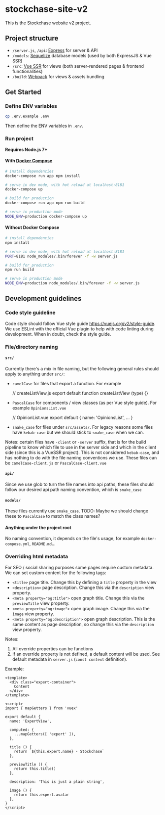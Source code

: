 # stockchase-site-v2

This is the Stockchase website v2 project.

## Project structure

- `/server.js`, `/api`: [Express](https://expressjs.com/) for server & API
- `/models`: [Sequelize](http://docs.sequelizejs.com/) database models (used by both ExpressJS & Vue SSR)
- `/src`: [Vue SSR](https://ssr.vuejs.org/) for views (both server-rendered pages & frontend functionalities)
- `/build`: [Webpack](https://webpack.js.org/) for views & assets bundling

## Get Started

### Define ENV variables

``` bash
cp .env.example .env
```

Then define the ENV variables in `.env`.

### Run project

**Requires Node.js 7+**

#### With [Docker Compose](https://docs.docker.com/compose/)

``` bash
# install dependencies
docker-compose run app npm install

# serve in dev mode, with hot reload at localhost:8181
docker-compose up

# build for production
docker-compose run app npm run build

# serve in production mode
NODE_ENV=production docker-compose up
```

#### Without Docker Compose

``` bash
# install dependencies
npm install

# serve in dev mode, with hot reload at localhost:8181
PORT=8181 node_modules/.bin/forever -f -w server.js

# build for production
npm run build

# serve in production mode
NODE_ENV=production node_modules/.bin/forever -f -w server.js
```

## Development guidelines

### Code style guideline

Code style should follow Vue style guide https://vuejs.org/v2/style-guide. We use ESLint with the official Vue plugin to help with code linting during development. When in doubt, check the style guide.

### File/directory naming

#### `src/`

Currently there's a mix in file naming, but the following general rules should apply to anything under `src/`:

- `camelCase` for files that export a function. For example

    // createListView.js
    export default function createListView (type) {}

- `PascalCase` for components / view classes (as per Vue style guide). For example `OpinionsList.vue`

    // OpinionList.vue
    export default {
      name: 'OpinionsList',
      ...
    }

- `snake_case` for files under `src/assets/`. For legacy reasons some files have `kebab-case` but we should stick to `snake_case` when we can.

Notes: certain files have `-client` or `-server` suffix, that is for the build pipeline to know which file to use in the server side and which in the client side (since this is a VueSSR project). This is not considered `kebab-case`, and has nothing to do with the file naming conventions we use. These files can be `camelCase-client.js` or `PascalCase-client.vue`

#### `api/`

Since we use glob to turn the file names into api paths, these files should follow our desired api path naming convention, which is `snake_case`

#### `models/`

These files currently use `snake_case`. TODO: Maybe we should change these to `PascalCase` to match the class names?

#### Anything under the project root

No naming convention, it depends on the file's usage, for example `docker-compose.yml`, `README.md`...

### Overriding html metadata

For SEO / social sharing purposes some pages require custom metadata. We can set custom content for the following tags:

- `<title>` page title. Change this by defining a `title` property in the view
- `<description>` page description. Change this via the `description` view property.
- `<meta property="og:title">` open graph title. Change this via the `previewTitle` view property.
- `<meta property="og:image">` open graph image. Change this via the `image` view property.
- `<meta property="og:description">` open graph description. This is the same content as page description, so change this via the `description` view property.

Notes:

1. All override properties can be functions
2. If an override property is not defined, a default content will be used. See default metadata in `server.js` (`const context` definition).

Example:

```
<template>
  <div class="expert-container">
    Content
  </div>
</template>

<script>
import { mapGetters } from 'vuex'

export default {
  name: 'ExpertView',

  computed: {
    ...mapGetters([ 'expert' ]),
  },

  title () {
    return `${this.expert.name} - Stockchase`
  },

  previewTitle () {
    return this.title()
  },

  description: 'This is just a plain string',

  image () {
    return this.expert.avatar
  },
}
</script>
```
